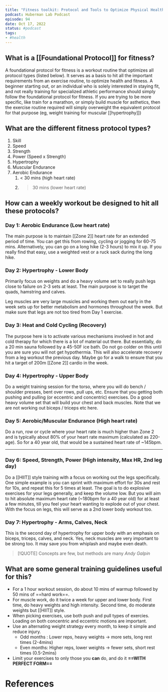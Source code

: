 ```yaml
---
title: "Fitness toolkit: Protocol and Tools to Optimize Physical Health"
podcast: Huberman Lab Podcast
episode: 94
date: Oct 17, 2022
status: #podcast
tags: 
- #health 
---
```

## What is a [[Foundational Protocol]] for fitness?

A foundational protocol for fitness is a workout routine that optimizes all protocol types (listed below). It serves as a basis to hit all the important requirements from an exercise routine, to optimize health and fitness. A beginner starting out, or an individual who is solely interested in staying fit, and not really training for specialized athletic performance should simply follow the foundational protocol for fitness. If you are trying to be more specific, like train for a marathon, or simply build muscle for asthetics, then the exercise routine required will simply overweight the equivalent protocol for that purpose (eg, weight training for muscular [[hypertrophy]])

## What are the different fitness protocol types?

1. Skill
2. Speed
3. Strength
4. Power (Speed x Strength)
5. Hypertrophy
6. Muscular Endurance
7. Aerobic Endurance
	1. < 30 mins (high heart rate)
	2. > 30 mins (lower heart rate)

## How can a weekly workout be designed to hit all these protocols?

### Day 1: Aerobic Endurance (Low heart rate)
The main purpose is to maintain [[Zone 2]] heart rate for an extended period of time. You can get this from rowing, cycling or jogging for 60-75 mins. Alternatively, you can go on a long hike (2-3 hours) to mix it up. If you really find that easy, use a weighted vest or a ruck sack during the long hike.

### Day 2: Hypertrophy - Lower Body
Primarily focus on weights and do a heavy volume set to really push legs close to failure on 2-3 sets at least. The main purpose is to target the quads, hamstring and calves. 

Leg muscles are very large musicles and working them out early in the week sets up for better metabolism and hormones throughout the week. But make sure that legs are not too tired from Day 1 exercise.

### Day 3: Heat and Cold Cycling  (Recovery)
The purpose here is to activate various mechanisms involved in hot and cold therapy for which there is a lot of material out there. But essentially, do a 20 min sauna followed by a 45-50F ice bath. Do not go colder on this until you are sure you will not get hypothermia. This will also accelerate recovery from a leg workout the previous day. Maybe go for a walk to ensure that you hit a target of 200m [[Zone 2]] cardio in the week.

### Day 4: Hypertrophy - Upper Body
Do a weight training session for the torso, where you will do bench / shoulder presses, bent over rows, pull ups, etc. Ensure that you getting both pushing and pulling (or eccentric and concentric) exercises. Do a good heavy volume set that will build your chest and back muscles. Note that we are not working out biceps / triceps etc here.

### Day 5:  Aerobic/Muscular Endurance (High heart rate)
Do a run, row or cycle where your heart rate is much higher than Zone 2 and is typically about 80% of your heart rate maximum (calculated as 220-age). So for a 40 year old, that would be a sustained heart rate of ~145bpm.


---

### Day 6: Speed, Strength, Power (High intensity, Max HR, 2nd leg day)
Do a [[HIIT]] style training with a focus on working out the legs specifically. One simple example is you can sprint with maximum effort for 30s and rest for 10s, and repeat this for 5 times at least. The goal is to do explosive exercises for your legs generally, and keep the volume low. But you will aim to hit absolute maximum heart rate (~180bpm for a 40 year old) for at least a few minutes, till you feel your heart wanting to explode out of your chest. With the focus on legs, this will serve as a 2nd lower body workout too.

### Day 7: Hypertrophy - Arms, Calves, Neck
This is the second day of hypertrophy for upper body with an emphasis on biceps, triceps, calves, and neck. Yes, neck muscles are very important to be strong too. It may save you from whiplash and maybe even death.

> [!QUOTE]
> Concepts are few, but methods are many
> *Andy Galpin*

## What are some general training guidelines useful for this?

- For a 1 hour workout session, do about 10 mins of warmup followed by 50 mins of ==hard work==.
- For muscle work, do it twice a week for upper and lower body. First time, do heavy weights and high intensity. Second time, do moderate weights but [[HIIT]] style.
- When picking exercises, use both push and pull types of exercies. Loading on both concentric and eccentric motions are important.
- Use an alternating weight strategy every month, to keep it simple and reduce injury.
	- Odd months : Lower reps, heavy weights -> more sets, long rest times (2-4mins)
	- Even months: Higher reps, lower weights -> fewer sets, short rest times (0.5-2mins)
- Limit your exercises to only those you **can** do, and do it **==WITH PERFECT FORM==**

# References